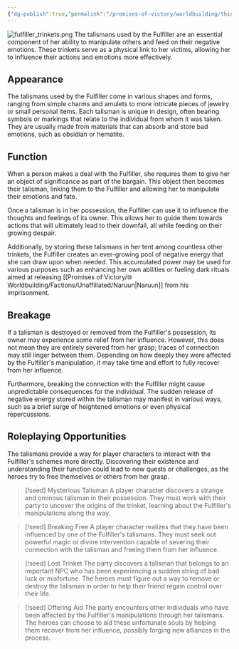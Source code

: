 ```yaml
---
{"dg-publish":true,"permalink":"/promises-of-victory/worldbuilding/things/the-fulfillers-talisman-collection/","noteIcon":"Thing","created":"2023-04-16T12:54:45.720+02:00","updated":"2023-04-16T12:58:50.943+02:00"}
---
```


![fulfiller_trinkets.png](/img/user/resources/Pictures/decoration/fulfiller_trinkets.png)
The talismans used by the Fulfiller are an essential component of her ability to manipulate others and feed on their negative emotions. These trinkets serve as a physical link to her victims, allowing her to influence their actions and emotions more effectively.

## Appearance

The talismans used by the Fulfiller come in various shapes and forms, ranging from simple charms and amulets to more intricate pieces of jewelry or small personal items. Each talisman is unique in design, often bearing symbols or markings that relate to the individual from whom it was taken. They are usually made from materials that can absorb and store bad emotions, such as obsidian or hematite.

## Function

When a person makes a deal with the Fulfiller, she requires them to give her an object of significance as part of the bargain. This object then becomes their talisman, linking them to the Fulfiller and allowing her to manipulate their emotions and fate.

Once a talisman is in her possession, the Fulfiller can use it to influence the thoughts and feelings of its owner. This allows her to guide them towards actions that will ultimately lead to their downfall, all while feeding on their growing despair.

Additionally, by storing these talismans in her tent among countless other trinkets, the Fulfiller creates an ever-growing pool of negative energy that she can draw upon when needed. This accumulated power may be used for various purposes such as enhancing her own abilities or fueling dark rituals aimed at releasing [[Promises of Victory/🌐Worldbuilding/Factions/Unaffiliated/Naruun\|Naruun]] from his imprisonment.

## Breakage

If a talisman is destroyed or removed from the Fulfiller's possession, its owner may experience some relief from her influence. However, this does not mean they are entirely severed from her grasp; traces of connection may still linger between them. Depending on how deeply they were affected by the Fulfiller's manipulation, it may take time and effort to fully recover from her influence.

Furthermore, breaking the connection with the Fulfiller might cause unpredictable consequences for the individual. The sudden release of negative energy stored within the talisman may manifest in various ways, such as a brief surge of heightened emotions or even physical repercussions.

## Roleplaying Opportunities

The talismans provide a way for player characters to interact with the Fulfiller's schemes more directly. Discovering their existence and understanding their function could lead to new quests or challenges, as the heroes try to free themselves or others from her grasp.

> [!seed] Mysterious Talisman
> A player character discovers a strange and ominous talisman in their possession. They must work with their party to uncover the origins of the trinket, learning about the Fulfiller's manipulations along the way.

> [!seed] Breaking Free
> A player character realizes that they have been influenced by one of the Fulfiller's talismans. They must seek out powerful magic or divine intervention capable of severing their connection with the talisman and freeing them from her influence.

> [!seed] Lost Trinket
> The party discovers a talisman that belongs to an important NPC who has been experiencing a sudden string of bad luck or misfortune. The heroes must figure out a way to remove or destroy the talisman in order to help their friend regain control over their life.

> [!seed] Offering Aid
> The party encounters other individuals who have been affected by the Fulfiller's manipulations through her talismans. The heroes can choose to aid these unfortunate souls by helping them recover from her influence, possibly forging new alliances in the process.
